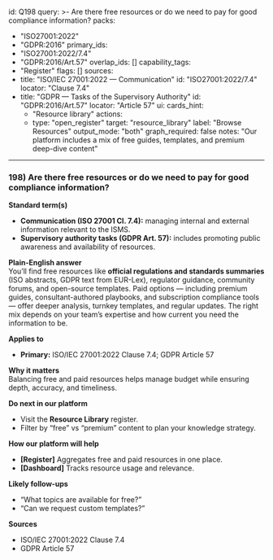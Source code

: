 id: Q198
query: >-
  Are there free resources or do we need to pay for good compliance information?
packs:
  - "ISO27001:2022"
  - "GDPR:2016"
primary_ids:
  - "ISO27001:2022/7.4"
  - "GDPR:2016/Art.57"
overlap_ids: []
capability_tags:
  - "Register"
flags: []
sources:
  - title: "ISO/IEC 27001:2022 — Communication"
    id: "ISO27001:2022/7.4"
    locator: "Clause 7.4"
  - title: "GDPR — Tasks of the Supervisory Authority"
    id: "GDPR:2016/Art.57"
    locator: "Article 57"
ui:
  cards_hint:
    - "Resource library"
  actions:
    - type: "open_register"
      target: "resource_library"
      label: "Browse Resources"
output_mode: "both"
graph_required: false
notes: "Our platform includes a mix of free guides, templates, and premium deep-dive content"
---
### 198) Are there free resources or do we need to pay for good compliance information?

**Standard term(s)**  
- **Communication (ISO 27001 Cl. 7.4):** managing internal and external information relevant to the ISMS.  
- **Supervisory authority tasks (GDPR Art. 57):** includes promoting public awareness and availability of resources.

**Plain-English answer**  
You’ll find free resources like **official regulations and standards summaries** (ISO abstracts, GDPR text from EUR-Lex), regulator guidance, community forums, and open-source templates. Paid options — including premium guides, consultant-authored playbooks, and subscription compliance tools — offer deeper analysis, turnkey templates, and regular updates. The right mix depends on your team’s expertise and how current you need the information to be.

**Applies to**  
- **Primary:** ISO/IEC 27001:2022 Clause 7.4; GDPR Article 57

**Why it matters**  
Balancing free and paid resources helps manage budget while ensuring depth, accuracy, and timeliness.

**Do next in our platform**  
- Visit the **Resource Library** register.  
- Filter by “free” vs “premium” content to plan your knowledge strategy.

**How our platform will help**  
- **[Register]** Aggregates free and paid resources in one place.  
- **[Dashboard]** Tracks resource usage and relevance.

**Likely follow-ups**  
- “What topics are available for free?”  
- “Can we request custom templates?”

**Sources**  
- ISO/IEC 27001:2022 Clause 7.4  
- GDPR Article 57
